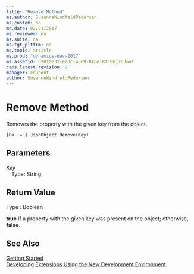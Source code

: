 ```yaml
---
title: "Remove Method"
ms.author: SusanneWindfeldPedersen
ms.custom: na
ms.date: 02/21/2017
ms.reviewer: na
ms.suite: na
ms.tgt_pltfrm: na
ms.topic: article
ms.prod: "dynamics-nav-2017"
ms.assetid: 620f0e32-eadc-43e9-8f6e-8fc0b12c3aaf
caps.latest.revision: 9
manager: edupont
author: SusanneWindfeldPedersen
---
```


# Remove Method

Removes the property with the given key from the object.

```
[Ok := ] JsonObject.Remove(Key)
```

## Parameters
*Key*  
&emsp;Type: String

## Return Value  
Type : Boolean

**true** if a property with the given key was present on the object; otherwise, **false**.

## See Also
[Getting Started](newdev-get-started.md)  
[Developing Extensions Using the New Development Environment](newdev-dev-overview.md)
